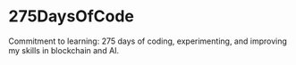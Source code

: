 # 275DaysOfCode
Commitment to learning: 275 days of coding, experimenting, and improving my skills in blockchain and AI.
